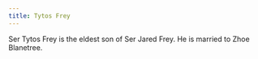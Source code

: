 ```yaml
---
title: Tytos Frey
---
```


Ser Tytos Frey is the eldest son of Ser Jared Frey. He is married to Zhoe Blanetree.



